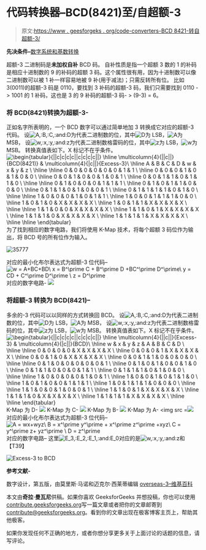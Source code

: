 # 代码转换器–BCD(8421)至/自超额-3

> 原文:[https://www . geesforgeks . org/code-converters-BCD 8421-转自超额-3/](https://www.geeksforgeeks.org/code-converters-bcd8421-to-from-excess-3/)

**先决条件–**[数字系统和基数转换](https://www.geeksforgeeks.org/number-system-and-base-conversions/)

超额-3 二进制码是**未加权自补** BCD 码。
自补性质是指一个超额 3 数的 1 的补码是相应十进制数的 9 的补码的超额 3 码。这个属性很有用，因为十进制数可以像二进制数可以被 1 补一样容易地被 9 补(用于减法)；只需反转所有位。
比如 3(0011)的超额-3 码是 0110，要找到 3 补码的超额-3 码，我们只需要找到 0110 - > 1001 的 1 补码，这也是 3 的 9 补码的超额-3 码- > (9-3) = 6。

### 将 BCD(8421)转换为超额-3-

正如名字所表明的，一个 BCD 数字可以通过简单地加 3 转换成它对应的超额-3 代码。
设![A,\:B,\:C,\:and\:D](img/ee24029f58c5c7bc83e49cef4ff77456.png "Rendered by QuickLaTeX.com")为代表二进制数的位，其中![D](img/4bf58c30470f92164b71a158e9fd8b22.png "Rendered by QuickLaTeX.com")为 LSB，![A](img/cc10d3b72431cdd6ba563d3cc2a57d7f.png "Rendered by QuickLaTeX.com")为 MSB，
设![w,\:x,\:y,\:and\:z](img/e451f912b5426268b2308c2b0e4b188c.png "Rendered by QuickLaTeX.com")为代表二进制数格雷码的位，其中![z](img/bfd03be88bf95b51b8145f4395cca36b.png "Rendered by QuickLaTeX.com")为 LSB，![w](img/b27d57e3f417abb002a05eaa8a1ff42e.png "Rendered by QuickLaTeX.com")为 MSB。
转换真值表如下。X 标记不在乎条件。
![ \begin{tabular}{||c|c|c|c||c|c|c|c||} \hline  \multicolumn{4}{||c||}{BCD(8421)} & \multicolumn{4}{|c||}{Excess-3}\\ \hline  A & B & C & D & w & x & y & z \\ \hline \hline  0 & 0 & 0 & 0 & 0 & 0 & 1 & 1 \\  \hline  0 & 0 & 0 & 1 & 0 & 1 & 0 & 0 \\  \hline  0 & 0 & 1 & 0 & 0 & 1 & 0 & 1 \\  \hline  0 & 0 & 1 & 1 & 0 & 1 & 1 & 0 \\  \hline \hline  0 & 1 & 0 & 0 & 0 & 1 & 1 & 1 \\  \hline  0 & 1 & 0 & 1 & 1 & 0 & 0 & 0 \\  \hline  0 & 1 & 1 & 0 & 1 & 0 & 0 & 1 \\  \hline  0 & 1 & 1 & 1 & 1 & 0 & 1 & 0 \\  \hline \hline  1 & 0 & 0 & 0 & 1 & 0 & 1 & 1 \\  \hline  1 & 0 & 0 & 1 & 1 & 1 & 0 & 0 \\  \hline  1 & 0 & 1 & 0 & X & X & X & X \\  \hline  1 & 0 & 1 & 1 & X & X & X & X \\  \hline \hline  1 & 1 & 0 & 0 & X & X & X & X \\  \hline  1 & 1 & 0 & 1 & X & X & X & X \\  \hline  1 & 1 & 1 & 0 & X & X & X & X \\ \hline  1 & 1 & 1 & 1 & X & X & X & X \\ \hline \hline \end{tabular} ](img/dcd7200cd26a857b859ee0807785f18b.png "Rendered by QuickLaTeX.com")
为了找到相应的数字电路，我们将使用 K-Map 技术，将每个超额 3 码位作为输出，将 BCD 号的所有位作为输入。

![35777](img/3ad512ff5e7cbb563aeea15c2c029e36.png)

对应的最小化布尔表达式为超额-3 位代码–
![ w = A+BC+BD\\ x = B^\prime C + B^\prime D +BC^\prime D^\prime\\ y = CD + C^\prime D^\prime \\ z = D^\prime ](img/5ecf20efc4acdef67cd03c2128bad10c.png "Rendered by QuickLaTeX.com")
对应的数字电路-
![](img/9326507da36744bbc9059a8127d40f9e.png)

### 将超额-3 转换为 BCD(8421)–

多余的-3 代码可以以同样的方式转换回 BCD。
设![A,\:B,\:C,\:and\:D](img/ee24029f58c5c7bc83e49cef4ff77456.png "Rendered by QuickLaTeX.com")为代表二进制数的位，其中![D](img/4bf58c30470f92164b71a158e9fd8b22.png "Rendered by QuickLaTeX.com")为 LSB，![A](img/cc10d3b72431cdd6ba563d3cc2a57d7f.png "Rendered by QuickLaTeX.com")为 MSB，
设![w,\:x,\:y,\:and\:z](img/e451f912b5426268b2308c2b0e4b188c.png "Rendered by QuickLaTeX.com")为代表二进制数格雷码的位，其中![z](img/bfd03be88bf95b51b8145f4395cca36b.png "Rendered by QuickLaTeX.com")为 LSB，![w](img/b27d57e3f417abb002a05eaa8a1ff42e.png "Rendered by QuickLaTeX.com")为 MSB。
转换真值表如下。X 标记不在乎条件。
![ \begin{tabular}{||c|c|c|c||c|c|c|c||} \hline  \multicolumn{4}{||c||}{Excess-3} & \multicolumn{4}{|c||}{BCD}\\ \hline  w & x & y & z & A & B & C & D \\ \hline \hline  0 & 0 & 0 & 0 & X & X & X & X \\  \hline  0 & 0 & 0 & 1 & X & X & X & X \\  \hline  0 & 0 & 1 & 0 & X & X & X & X \\  \hline  0 & 0 & 1 & 1 & 0 & 0 & 0 & 0 \\  \hline \hline  0 & 1 & 0 & 0 & 0 & 0 & 0 & 1 \\  \hline  0 & 1 & 0 & 1 & 0 & 0 & 1 & 0 \\  \hline  0 & 1 & 1 & 0 & 0 & 0 & 1 & 1 \\  \hline  0 & 1 & 1 & 1 & 0 & 1 & 0 & 0 \\  \hline \hline  1 & 0 & 0 & 0 & 0 & 1 & 0 & 1 \\  \hline  1 & 0 & 0 & 1 & 0 & 1 & 1 & 0 \\  \hline  1 & 0 & 1 & 0 & 0 & 1 & 1 & 1 \\  \hline  1 & 0 & 1 & 1 & 1 & 0 & 0 & 0 \\  \hline \hline  1 & 1 & 0 & 0 & 1 & 0 & 0 & 1 \\  \hline  1 & 1 & 0 & 1 & X & X & X & X \\  \hline  1 & 1 & 1 & 0 & X & X & X & X \\ \hline  1 & 1 & 1 & 1 & X & X & X & X \\ \hline \hline \end{tabular} ](img/60a9c7c1e73e388e0cbc1aa0f93dec9c.png "Rendered by QuickLaTeX.com")
K-Map 为 D-
![](img/62312616373a831dd794a9edd1b6608e.png)
K-Map 为 C-
![](img/d3a9810fc3f8f11b32cf5f5b99412b1c.png)
K-Map 为 B-
![](img/88fd59c6e546fadc9f401ce187e4f2e8.png)
K-Map 为 A-
<img src =![](img/838a5c1615ffb51e58dd5a8f24065b95.png)
对应的最小化布尔表达式为超额-3 位代码–
![ A = wx+wyz\\ B = x^\prime y^\prime + x^\prime z^\prime +xyz\\ C = y^\prime z+ yz^\prime \\ D = z^\prime ](img/52a2a8afd178eceda32da0e8ca47c244.png "Rendered by QuickLaTeX.com")
对应的数字电路–
这里![E_3,\:E_2,\:E_1,\:and\:E_0](img/647fbb69775d1552af91d88e51baa4ff.png "Rendered by QuickLaTeX.com")对应的是![w,\:x,\:y,\:and\:z](img/e451f912b5426268b2308c2b0e4b188c.png "Rendered by QuickLaTeX.com")和【T39】

![Excess-3 to BCD](img/783f5b0f3275928e6f3a0d47b262f82e.png)

**参考文献-**

数字设计，第五版，由莫里斯·马诺和迈克尔·西莱蒂编辑
[overseas-3–维基百科](https://en.wikipedia.org/wiki/Excess-3)

本文由**奇拉·曼瓦尼**供稿。如果你喜欢 GeeksforGeeks 并想投稿，你也可以使用[contribute.geeksforgeeks.org](http://www.contribute.geeksforgeeks.org)写一篇文章或者把你的文章邮寄到 contribute@geeksforgeeks.org。看到你的文章出现在极客博客主页上，帮助其他极客。

如果你发现任何不正确的地方，或者你想分享更多关于上面讨论的话题的信息，请写评论。